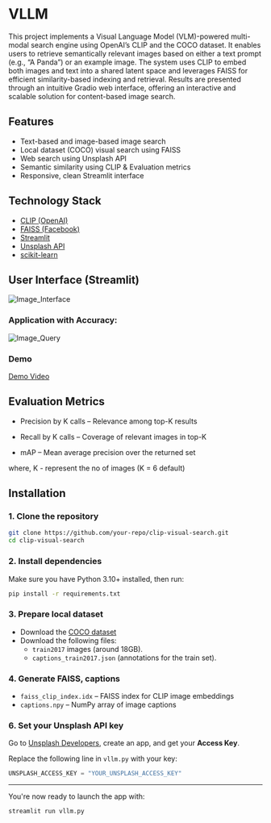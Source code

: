 # VLLM

This project implements a Visual Language Model (VLM)-powered multi-modal search engine using OpenAI’s CLIP and the COCO dataset. It enables users to retrieve semantically relevant images based on either a text prompt (e.g., “A Panda”) or an example image. The system uses CLIP to embed both images and text into a shared latent space and leverages FAISS for efficient similarity-based indexing and retrieval. Results are presented through an intuitive Gradio web interface, offering an interactive and scalable solution for content-based image search.


## Features
- Text-based and image-based image search
- Local dataset (COCO) visual search using FAISS
- Web search using Unsplash API
- Semantic similarity using CLIP & Evaluation metrics
- Responsive, clean Streamlit interface

## Technology Stack
- [CLIP (OpenAI)](https://github.com/openai/CLIP)
- [FAISS (Facebook)](https://github.com/facebookresearch/faiss)
- [Streamlit](https://streamlit.io/)
- [Unsplash API](https://unsplash.com/developers)
- [scikit-learn](https://scikit-learn.org/)

## User Interface (Streamlit)

![Image_Interface](https://drive.google.com/uc?id=1omZQGqUatfG0jQvByO1nImdHDqeFH58t)

### Application with Accuracy: 

![Image_Query](https://drive.google.com/uc?id=1ZDiqLhKA9dgzRTBv2mdtCnwLWknRT-9D)

### Demo

[Demo Video](https://drive.google.com/file/d/1U4QJmFzSuQmrpcscqOVPmty-ENrCUMmD/view?usp=sharing)


## Evaluation Metrics

- Precision by K calls – Relevance among top-K results

- Recall by K calls – Coverage of relevant images in top-K

- mAP – Mean average precision over the returned set

where, K - represent the no of images (K = 6 default)

## Installation

### 1. Clone the repository
```bash
git clone https://github.com/your-repo/clip-visual-search.git
cd clip-visual-search
```

### 2. Install dependencies
Make sure you have Python 3.10+ installed, then run:
```bash
pip install -r requirements.txt
```

### 3. Prepare local dataset
- Download the [COCO dataset](https://cocodataset.org/#download)
- Download the following files:
  - `train2017` images (around 18GB).
  - `captions_train2017.json` (annotations for the train set).


### 4. Generate FAISS, captions
- `faiss_clip_index.idx` – FAISS index for CLIP image embeddings
- `captions.npy` – NumPy array of image captions

### 6. Set your Unsplash API key
Go to [Unsplash Developers](https://unsplash.com/developers), create an app, and get your **Access Key**.

Replace the following line in `vllm.py` with your key:
```python
UNSPLASH_ACCESS_KEY = "YOUR_UNSPLASH_ACCESS_KEY"
```

---

You're now ready to launch the app with:

```bash
streamlit run vllm.py
```
